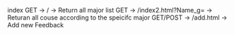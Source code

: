 index
    GET -> / -> Return all major list
    GET -> /index2.html?Name_g= -> Returan all couse according to the speicifc major
    GET/POST -> /add.html -> Add new Feedback
    
